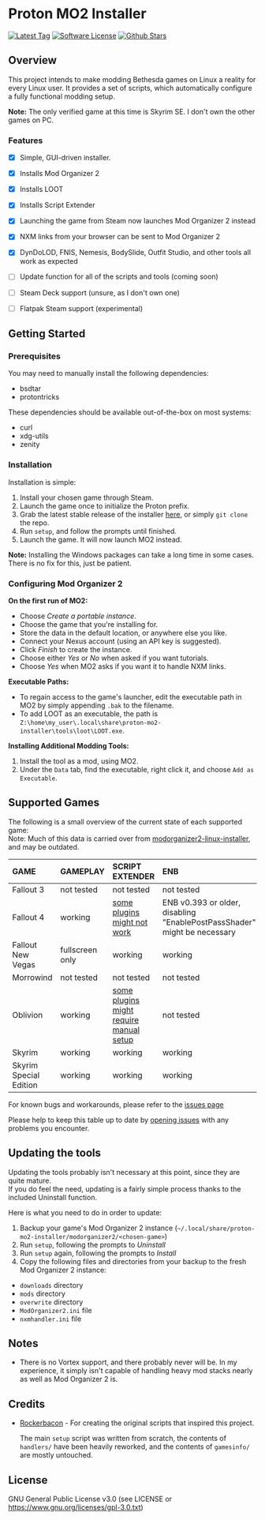 # Proton MO2 Installer
[![Latest Tag](https://img.shields.io/github/v/tag/ralgar/proton-mo2-installer?style=for-the-badge&logo=semver&logoColor=white)](https://github.com/ralgar/proton-mo2-installer/tags)
[![Software License](https://img.shields.io/github/license/ralgar/proton-mo2-installer?style=for-the-badge&logo=gnu&logoColor=white)](https://www.gnu.org/licenses/gpl-3.0.html)
[![Github Stars](https://img.shields.io/github/stars/ralgar/proton-mo2-installer?style=for-the-badge&logo=github&logoColor=white&color=gold)](https://github.com/ralgar/proton-mo2-installer)


## Overview
This project intends to make modding Bethesda games on Linux a reality for every Linux user. It provides a set of scripts, which automatically configure a fully functional modding setup.

**Note:** The only verified game at this time is Skyrim SE. I don't own the other games on PC.

### Features
- [x] Simple, GUI-driven installer.
- [x] Installs Mod Organizer 2
- [x] Installs LOOT
- [x] Installs Script Extender
- [x] Launching the game from Steam now launches Mod Organizer 2 instead
- [x] NXM links from your browser can be sent to Mod Organizer 2
- [x] DynDoLOD, FNIS, Nemesis, BodySlide, Outfit Studio, and other tools all work as expected
- [ ] Update function for all of the scripts and tools (coming soon)
- [ ] Steam Deck support (unsure, as I don't own one)
- [ ] Flatpak Steam support (experimental)


## Getting Started

### Prerequisites
You may need to manually install the following dependencies:
- bsdtar
- protontricks

These dependencies should be available out-of-the-box on most systems:
- curl
- xdg-utils
- zenity

### Installation
Installation is simple:
1. Install your chosen game through Steam.
2. Launch the game once to initialize the Proton prefix.
3. Grab the latest stable release of the installer [here](https://github.com/ralgar/proton-mo2-installer/releases), or simply `git clone` the repo.
4. Run `setup`, and follow the prompts until finished.
5. Launch the game. It will now launch MO2 instead.

**Note:** Installing the Windows packages can take a long time in some cases. There is no fix for this, just be patient.


### Configuring Mod Organizer 2
**On the first run of MO2:**
- Choose *Create a portable instance*.
- Choose the game that you're installing for.
- Store the data in the default location, or anywhere else you like.
- Connect your Nexus account (using an API key is suggested).
- Click *Finish* to create the instance.
- Choose either *Yes* or *No* when asked if you want tutorials.
- Choose *Yes* when MO2 asks if you want it to handle NXM links.

**Executable Paths:**
- To regain access to the game's launcher, edit the executable path in MO2 by simply appending `.bak` to the filename.
- To add LOOT as an executable, the path is `Z:\home\my_user\.local\share\proton-mo2-installer\tools\loot\LOOT.exe`.

**Installing Additional Modding Tools:**
1. Install the tool as a mod, using MO2.
2. Under the `Data` tab, find the executable, right click it, and choose `Add as Executable`.


## Supported Games

The following is a small overview of the current state of each supported game:<br>
Note: Much of this data is carried over from [modorganizer2-linux-installer](https://github.com/rockerbacon/modorganizer2-linux-installer), and may be outdated.

| GAME                   | GAMEPLAY        | SCRIPT EXTENDER           | ENB           |
| :--------------------- | :-------------- | :------------------------ | :------------ |
| Fallout 3              | not tested      | not tested                | not tested    |
| Fallout 4              | working         | [some plugins might not work](https://github.com/rockerbacon/modorganizer2-linux-installer/issues/32) | ENB v0.393 or older, disabling "EnablePostPassShader" might be necessary |
| Fallout New Vegas      | fullscreen only | working                   | working       |
| Morrowind              | not tested      | not tested                | not tested    |
| Oblivion               | working         | [some plugins might require manual setup](https://github.com/rockerbacon/modorganizer2-linux-installer/issues/63#issuecomment-643690247)                 | not tested    |
| Skyrim                 | working         | working                   | working       |
| Skyrim Special Edition | working         | working                   | working       |

For known bugs and workarounds, please refer to the [issues page](https://github.com/ralgar/proton-mo2-installer/issues?q=is:issue+is:open+label:bug+)

Please help to keep this table up to date by [opening issues](https://github.com/ralgar/proton-mo2-installer/issues/new/choose) with any problems you encounter.


## Updating the tools

Updating the tools probably isn't necessary at this point, since they are quite mature.<br>
If you do feel the need, updating is a fairly simple process thanks to the included Uninstall function.

Here is what you need to do in order to update:

1. Backup your game's Mod Organizer 2 instance (`~/.local/share/proton-mo2-installer/modorganizer2/<chosen-game>`)
2. Run `setup`, following the prompts to *Uninstall*
3. Run `setup` again, following the prompts to *Install*
4. Copy the following files and directories from your backup to the fresh Mod Organizer 2 instance:
  - `downloads` directory
  - `mods` directory
  - `overwrite` directory
  - `ModOrganizer2.ini` file
  - `nxmhandler.ini` file


## Notes

- There is no Vortex support, and there probably never will be. In my experience, it simply isn't capable of handling heavy mod stacks nearly as well as Mod Organizer 2 is.


## Credits

- [Rockerbacon](https://github.com/rockerbacon) - For creating the original scripts that inspired this project.

    The main `setup` script was written from scratch, the contents of `handlers/` have been heavily reworked, and the contents of `gamesinfo/` are mostly untouched.


## License

GNU General Public License v3.0 (see LICENSE or https://www.gnu.org/licenses/gpl-3.0.txt)
